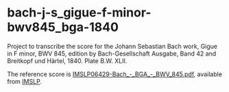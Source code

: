 # bach-j-s_gigue-f-minor-bwv845_bga-1840
Project to transcribe the score for the Johann Sebastian Bach work, Gigue in F minor, BWV 845, edition by Bach-Gesellschaft Ausgabe, Band 42 and Breitkopf und Härtel, 1840. Plate B.W. XLII.

The reference score is [IMSLP06429-Bach\_-\_BGA\_-\_BWV\_845.pdf](http://imslp.org/wiki/Special:ReverseLookup/6429), available from [IMSLP](http://imslp.org/).

